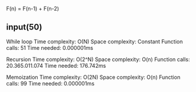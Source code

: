 F(n) = F(n-1) + F(n-2)


input(50)
----------

While loop
  Time complexity:  O(N)
  Space complexity: Constant
  Function calls:   51
  Time needed:      0.000001ms

Recursion
  Time complexity:  O(2^N)
  Space complexity: O(n)
  Function calls:   20.365.011.074
  Time needed:      176.742ms

Memoization
  Time complexity:  O(2N)
  Space complexity: O(n)
  Function calls:   99
  Time needed:      0.000001ms
